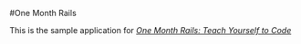 #One Month Rails

This is the sample application for
[*One Month Rails: Teach Yourself to Code*](http://onemonthrails.com)